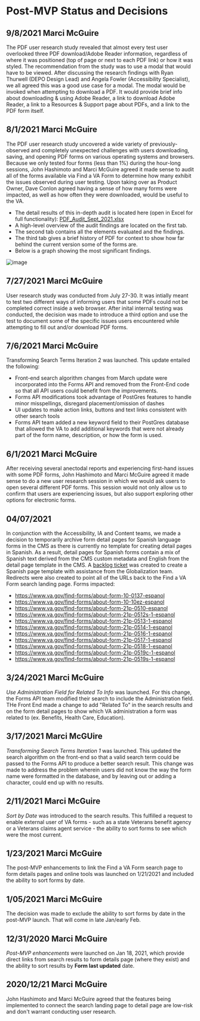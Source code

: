 # Post-MVP Status and Decisions


## 9/8/2021 Marci McGuire
The PDF user research study revealed that almost every test user overlooked three PDF download/Adobe Reader information, regardless of where it was positioned (top of page or next to each PDF link) or how it was styled. The recommendation from the study was to use a modal that would have to be viewed.  After discussing the research findings with Ryan Thurwell (DEPO Design Lead) and Angela Fowler (Accessibility Specialist), we all agreed this was a good use case for a modal.  The modal would be invoked when attempting to download a PDF.  It would provide brief info about downloading & using Adobe Reader, a link to download Adobe Reader, a link to a Resources & Support page about PDFs, and a link to the PDF form itself.

## 8/1/2021 Marci McGuire
The PDF user research study uncovered a wide variety of previously-observed and completely unexpected challenges with users downloading, saving, and opening PDF forms on various operating systems and browsers.  Because we only tested four forms (less than 1%) during the hour-long sessions, John Hashimoto and Marci McGuire agreed it made sense to audit all of the forms available via Find a VA Form to determine how many exhibit the issues observed during user testing.  Upon taking over as Product Owner, Dave Conlon agreed having a sense of how many forms were impacted, as well as how often they were downloaded, would be useful to the VA.  
   - The detail results of this in-depth audit is located here (open in Excel for full functionality): 
[PDF_Audit_Sept_2021.xlsx](https://github.com/department-of-veterans-affairs/va.gov-team/files/7374196/PDF_Audit_Sept_2021.xlsx)
   - A high-level overview of the audit findings are located on the first tab.  
   - The second tab contains all the elements evaluated and the findings.
   - The third tab gives a brief history of PDF for context to show how far behind the current version some of the forms are.
   - Below is a graph showing the most significant findings.  

![image](https://user-images.githubusercontent.com/73354907/137933538-8111891b-a457-4845-bbb3-99aea2bf9a02.png)


## 7/27/2021 Marci McGuire
User research study was conducted from July 27-30.  It was intially meant to test two different ways of informing users that some PDFs could not be completed correct inside a web browser.  After inital internal testing was conducted, the decision was made to introduce a third option and use the test to document some of the specific issues users encountered while attempting to fill out and/or download PDF forms.


## 7/6/2021 Marci McGuire
Transforming Search Terms Iteration 2 was launched.  This update entailed the following:
- Front-end search algorithm changes from March update were incorporated into the Forms API and removed from the Front-End code so that all API users could benefit from the improvements.
- Forms API modifications took advantage of PostGres features to handle minor misspellings, disregard placement/omission of dashes
- UI updates to make action links, buttons and text links consistent with other search tools
- Forms API team added a new keyword field to their PostGres database that allowed the VA to add additional keywords that were not already part of the form name, description, or how the form is used.


## 6/1/2021 Marci McGuire
After receiving several anectodal reports and experiencing first-hand issues with some PDF forms, John Hashimoto and Marci McGuire agreed it made sense to do a new user research session in which we would ask users to open several different PDF forms.  This session would not only allow us to confirm that users are experiencing issues, but also support exploring other options for electronic forms.

## 04/07/2021
In conjunction with the Accessibility, IA and Content teams, we made a decision to temporarily archive form detail pages for Spanish language forms in the CMS as there is currently no template for creating detail pages in Spanish.  As a result, detail pages for Spanish forms contain a mix of Spanish text derived from the CMS custom metadata and English from the detail page template in the CMS. A [backlog ticket](https://github.com/department-of-veterans-affairs/va.gov-team/issues/25008) was created to create a Spanish page template with assistance from the Globalization team. Redirects were also created to point all of the URLs back to the Find a VA Form search landing page.  Forms impacted:

- https://www.va.gov/find-forms/about-form-10-0137-espanol
- https://www.va.gov/find-forms/about-form-10-10ez-espanol
- https://www.va.gov/find-forms/about-form-21p-0510-espanol
- https://www.va.gov/find-forms/about-form-21p-0512s-1-espanol
- https://www.va.gov/find-forms/about-form-21p-0513-1-espanol
- https://www.va.gov/find-forms/about-form-21p-0514-1-espanol
- https://www.va.gov/find-forms/about-form-21p-0516-1-espanol
- https://www.va.gov/find-forms/about-form-21p-0517-1-espanol
- https://www.va.gov/find-forms/about-form-21p-0518-1-espanol
- https://www.va.gov/find-forms/about-form-21p-0519c-1-espanol
- https://www.va.gov/find-forms/about-form-21p-0519s-1-espanol

## 3/24/2021 Marci McGuire
_Use Administration Field for Related To Info_ was launched.  For this change, the Forms API team modified their search to include the Administration field.   THe Front End made a change to add "Related To" in the search results and on the form detail pages to show which VA administration a form was related to (ex. Benefits, Health Care, Education).

## 3/17/2021 Marci McGUire
_Transforming Search Terms Iteration 1_ was launched.  This updated the search algorithm on the front-end so that a valid search term could be passed to the Forms API to produce a better search result.  This change was made to address the problem wherein users did not know the way the form name were formatted in the database, and by leaving out or adding a character, could end up with no results.

## 2/11/2021 Marci McGuire
_Sort by Date_ was introduced to the search results. This fulfilled a request to enable external user of VA forms - such as a state Veterans benefit agency or a Veterans claims agent service - the ability to sort forms to see which were the most current.

## 1/23/2021 Marci McGuire
The post-MVP enhancements to link the Find a VA Form search page to form details pages and online tools was launched on 1/21/2021 and included the ability to sort forms by date.

## 1/05/2021 Marci McGuire
The decision was made to exclude the ability to sort forms by date in the post-MVP launch.  That will come in late Jan/early Feb.

## 12/31/2020 Marci McGuire
_Post-MVP enhancements_ were launched on Jan 18, 2021, which provide direct links from search results to form details page (where they exist) and the ability to sort results by **Form last updated** date.

## 2020/12/21 Marci McGuire
John Hashimoto and Marci McGuire agreed that the features being implemented to connect the search landing page to detail page are low-risk and don't warrant conducting user research.


